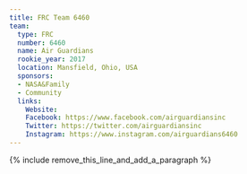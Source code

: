 ```yaml
---
title: FRC Team 6460
team:
  type: FRC
  number: 6460
  name: Air Guardians
  rookie_year: 2017
  location: Mansfield, Ohio, USA
  sponsors:
  - NASA&Family
  - Community
  links:
    Website: 
    Facebook: https://www.facebook.com/airguardiansinc
    Twitter: https://twitter.com/airguardiansinc
    Instagram: https://www.instagram.com/airguardians6460
---
```


{% include remove_this_line_and_add_a_paragraph %}